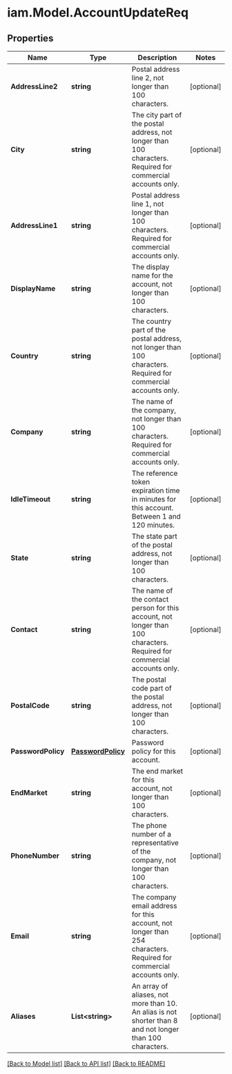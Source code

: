 # iam.Model.AccountUpdateReq
## Properties

Name | Type | Description | Notes
------------ | ------------- | ------------- | -------------
**AddressLine2** | **string** | Postal address line 2, not longer than 100 characters. | [optional] 
**City** | **string** | The city part of the postal address, not longer than 100 characters. Required for commercial accounts only. | [optional] 
**AddressLine1** | **string** | Postal address line 1, not longer than 100 characters. Required for commercial accounts only. | [optional] 
**DisplayName** | **string** | The display name for the account, not longer than 100 characters. | [optional] 
**Country** | **string** | The country part of the postal address, not longer than 100 characters. Required for commercial accounts only. | [optional] 
**Company** | **string** | The name of the company, not longer than 100 characters. Required for commercial accounts only. | [optional] 
**IdleTimeout** | **string** | The reference token expiration time in minutes for this account. Between 1 and 120 minutes. | [optional] 
**State** | **string** | The state part of the postal address, not longer than 100 characters. | [optional] 
**Contact** | **string** | The name of the contact person for this account, not longer than 100 characters. Required for commercial accounts only. | [optional] 
**PostalCode** | **string** | The postal code part of the postal address, not longer than 100 characters. | [optional] 
**PasswordPolicy** | [**PasswordPolicy**](PasswordPolicy.md) | Password policy for this account. | [optional] 
**EndMarket** | **string** | The end market for this account, not longer than 100 characters. | [optional] 
**PhoneNumber** | **string** | The phone number of a representative of the company, not longer than 100 characters. | [optional] 
**Email** | **string** | The company email address for this account, not longer than 254 characters. Required for commercial accounts only. | [optional] 
**Aliases** | **List&lt;string&gt;** | An array of aliases, not more than 10. An alias is not shorter than 8 and not longer than 100 characters. | [optional] 

[[Back to Model list]](../README.md#documentation-for-models) [[Back to API list]](../README.md#documentation-for-api-endpoints) [[Back to README]](../README.md)

